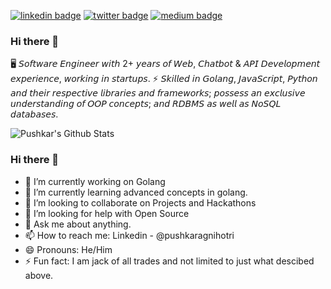 [![linkedin badge](https://img.shields.io/badge/Pushkar_Agnihotri-30302f?style=flat&logo=linkedin)](https://www.linkedin.com/in/pushkaragnihotri/)
[![twitter badge](https://img.shields.io/badge/@pushhkarr-30302f?style=flat&logo=twitter)](https://twitter.com/pushhkarr)
[![medium badge](https://img.shields.io/badge/Pushkar_Agnihotri-30302f?style=flat&logo=medium)](https://medium.com/@pushkaragnihotri)

### Hi there 👋

🖥 𝘚𝘰𝘧𝘵𝘸𝘢𝘳𝘦 𝘌𝘯𝘨𝘪𝘯𝘦𝘦𝘳 𝘸𝘪𝘵𝘩 2+ 𝘺𝘦𝘢𝘳𝘴 𝘰𝘧 𝘞𝘦𝘣, 𝘊𝘩𝘢𝘵𝘣𝘰𝘵 & 𝘈𝘗𝘐 𝘋𝘦𝘷𝘦𝘭𝘰𝘱𝘮𝘦𝘯𝘵 𝘦𝘹𝘱𝘦𝘳𝘪𝘦𝘯𝘤𝘦, 𝘸𝘰𝘳𝘬𝘪𝘯𝘨 𝘪𝘯 𝘴𝘵𝘢𝘳𝘵𝘶𝘱𝘴.
⚡ 𝘚𝘬𝘪𝘭𝘭𝘦𝘥 𝘪𝘯 𝘎𝘰𝘭𝘢𝘯𝘨, 𝘑𝘢𝘷𝘢𝘚𝘤𝘳𝘪𝘱𝘵, 𝘗𝘺𝘵𝘩𝘰𝘯 𝘢𝘯𝘥 𝘵𝘩𝘦𝘪𝘳 𝘳𝘦𝘴𝘱𝘦𝘤𝘵𝘪𝘷𝘦 𝘭𝘪𝘣𝘳𝘢𝘳𝘪𝘦𝘴 𝘢𝘯𝘥 𝘧𝘳𝘢𝘮𝘦𝘸𝘰𝘳𝘬𝘴; 𝘱𝘰𝘴𝘴𝘦𝘴𝘴 𝘢𝘯 𝘦𝘹𝘤𝘭𝘶𝘴𝘪𝘷𝘦 𝘶𝘯𝘥𝘦𝘳𝘴𝘵𝘢𝘯𝘥𝘪𝘯𝘨 𝘰𝘧 𝘖𝘖𝘗 𝘤𝘰𝘯𝘤𝘦𝘱𝘵𝘴; 𝘢𝘯𝘥 𝘙𝘋𝘉𝘔𝘚 𝘢𝘴 𝘸𝘦𝘭𝘭 𝘢𝘴 𝘕𝘰𝘚𝘘𝘓 𝘥𝘢𝘵𝘢𝘣𝘢𝘴𝘦𝘴.

![Pushkar's Github Stats](https://github-readme-stats.vercel.app/api?username=pushkaragnihotri&show_icons=true&theme=dark)

<!--
**pushkaragnihotri/pushkaragnihotri** is a ✨ _special_ ✨ repository because its `README.md` (this file) appears on your GitHub profile.

Here are some ideas to get you started:

- 🔭 I’m currently working on ...
- 🌱 I’m currently learning ...
- 👯 I’m looking to collaborate on ...
- 🤔 I’m looking for help with ...
- 💬 Ask me about ...
- 📫 How to reach me: ...
- 😄 Pronouns: ...
- ⚡ Fun fact: ...
-->

### Hi there 👋
- 🔭 I’m currently working on Golang
- 🌱 I’m currently learning advanced concepts in golang.
- 👯 I’m looking to collaborate on Projects and Hackathons
- 🤔 I’m looking for help with Open Source
- 💬 Ask me about anything.
- 📫 How to reach me: Linkedin - @pushkaragnihotri
- 😄 Pronouns: He/Him
- ⚡ Fun fact: I am jack of all trades and not limited to just what descibed above.
